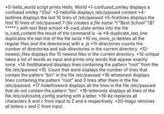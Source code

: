 *0-hello_world script prints Hello, World
*1-confused_smiley displays a confused smiley "(Ôo)'
*2-hellofile displays /etc/passwd content
*4-lastlines displays the last 10 lines of /etc/passwd
*5-firstlines displays the first 10 lines of /etc/passwd
*7-file creates a file name \*\\'"Best School"\'\\*$\?\*\*\*\*\*:) with text Best school
*8-cwd_state  writes into the file ls_cwd_content the result of the command ls -la
*9-duplicate_last_line duplicates the last line of the file iacta
*10-no_more_js deletes all the regular files (not the directories) with a .js
*11-directories counts the number of directories and sub-directories in the current directory.
*12-newest_files displays the 10 newest files in the current directory.
*13-unique takes a list of words as input and prints only words that appear exactly once.
*14-findthatword displays lines containing the pattern “root” from the file /etc/passwd
*15. Count that word sisplays the number of lines that contain the pattern “bin” in the file /etc/passwd
*16-whatsnext displays lines containing the pattern “root” and 3 lines after them in the file /etc/passwd.
*17-hidethisword displays all the lines in the file /etc/passwd that do not contain the pattern “bin”.
*18-letteronly displays all lines of the file /etc/ssh/sshd_config starting with a letter.
*19-Az replaces all characters A and c from input to Z and e respectively.
*20-hiago removes all letters c and C from input.
